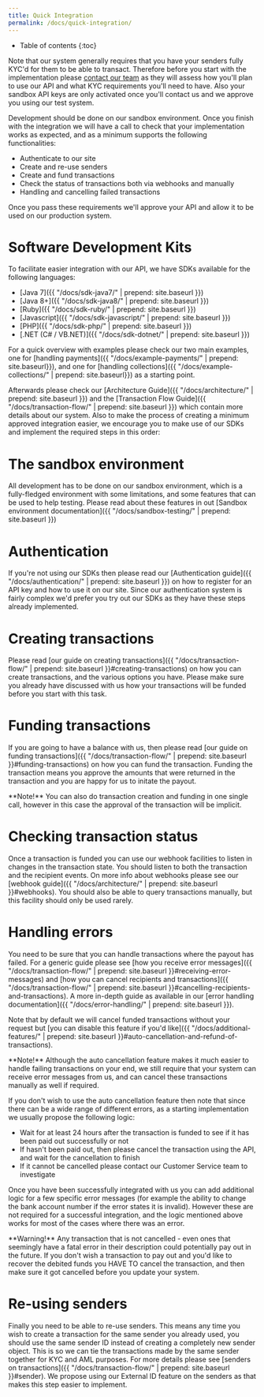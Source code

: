```yaml
---
title: Quick Integration
permalink: /docs/quick-integration/
---
```


* Table of contents
{:toc}

Note that our system generally requires that you have your senders fully KYC'd for them to be able to transact. Therefore before you start with the implementation please [contact our team](mailto:info@transferzero.com) as they will assess how you'll plan to use our API and what KYC requirements you'll need to have. Also your sandbox API keys are only activated once you'll contact us and we approve you using our test system.

Development should be done on our sandbox environment. Once you finish with the integration we will have a call to check that your implementation works as expected, and as a minimum supports the following functionalities:

* Authenticate to our site
* Create and re-use senders
* Create and fund transactions
* Check the status of transactions both via webhooks and manually
* Handling and cancelling failed transactions

Once you pass these requirements we'll approve your API and allow it to be used on our production system.

# Software Development Kits

To facilitate easier integration with our API, we have SDKs available for the following languages:

- [Java 7]({{ "/docs/sdk-java7/" | prepend: site.baseurl }})
- [Java 8+]({{ "/docs/sdk-java8/" | prepend: site.baseurl }})
- [Ruby]({{ "/docs/sdk-ruby/" | prepend: site.baseurl }})
- [Javascript]({{ "/docs/sdk-javascript/" | prepend: site.baseurl }})
- [PHP]({{ "/docs/sdk-php/" | prepend: site.baseurl }})
- [.NET (C# / VB.NET)]({{ "/docs/sdk-dotnet/" | prepend: site.baseurl }})

For a quick overview with examples please check our two main examples, one for [handling payments]({{ "/docs/example-payments/" | prepend: site.baseurl}}), and one for [handling collections]({{ "/docs/example-collections/" | prepend: site.baseurl}}) as a starting point.

Afterwards please check our [Architecture Guide]({{ "/docs/architecture/" | prepend: site.baseurl }}) and the [Transaction Flow Guide]({{ "/docs/transaction-flow/" | prepend: site.baseurl }}) which contain more details about our system. Also to make the process of creating a minimum approved integration easier, we encourage you to make use of our SDKs and implement the required steps in this order:

# The sandbox environment

All development has to be done on our sandbox environment, which is a fully-fledged environment with some limitations, and some features that can be used to help testing. Please read about these features in out [Sandbox environment documentation]({{ "/docs/sandbox-testing/" | prepend: site.baseurl }})

# Authentication

If you're not using our SDKs then please read our [Authentication guide]({{ "/docs/authentication/" | prepend: site.baseurl }}) on how to register for an API key and how to use it on our site. Since our authentication system is fairly complex we'd prefer you try out our SDKs as they have these steps already implemented.

# Creating transactions

Please read [our guide on creating transactions]({{ "/docs/transaction-flow/" | prepend: site.baseurl }}#creating-transactions)
 on how you can create transactions, and the various options you have. Please make sure you already have discussed with us how your transactions will be funded before you start with this task.

# Funding transactions

If you are going to have a balance with us, then please read [our guide on funding transactions]({{ "/docs/transaction-flow/" | prepend: site.baseurl }}#funding-transactions) on how you can fund the transaction. Funding the transaction means you approve the amounts that were returned in the transaction and you are happy for us to initate the payout.

<div class="alert alert-info" markdown="1">
**Note!** You can also do transaction creation and funding in one single call, however in this case the approval of the transaction will be implicit.
</div>

# Checking transaction status

Once a transaction is funded you can use our webhook facilities to listen in changes in the transaction state. You should listen to both the transaction and the recipient events. On more info about webhooks please see our [webhook guide]({{ "/docs/architecture/" | prepend: site.baseurl }}#webhooks). You should also be able to query transactions manually, but this facility should only be used rarely.

# Handling errors

You need to be sure that you can handle transactions where the payout has failed. For a generic guide please see [how you receive error messages]({{ "/docs/transaction-flow/" | prepend: site.baseurl }}#receiving-error-messages) and [how you can cancel recipients and transactions]({{ "/docs/transaction-flow/" | prepend: site.baseurl }}#cancelling-recipients-and-transactions). A more in-depth guide as available in our [error handling documentation]({{ "/docs/error-handling/" | prepend: site.baseurl }}).

Note that by default we will cancel funded transactions without your request but [you can disable this feature if you'd like]({{ "/docs/additional-features/" | prepend: site.baseurl }}#auto-cancellation-and-refund-of-transactions).

<div class="alert alert-info" markdown="1">
**Note!** Although the auto cancellation feature makes it much easier to handle failing transactions on your end, we still require that your system can receive error messages from us, and can cancel these transactions manually as well if required.
</div>

If you don't wish to use the auto cancellation feature then note that since there can be a wide range of different errors, as a starting implementation we usually propose the following logic:

* Wait for at least 24 hours after the transaction is funded to see if it has been paid out successfully or not
* If hasn't been paid out, then please cancel the transaction using the API, and wait for the cancellation to finish
* If it cannot be cancelled please contact our Customer Service team to investigate

Once you have been successfully integrated with us you can add additional logic for a few specific error messages (for example the ability to change the bank account number if the error states it is invalid). However these are not required for a successful integration, and the logic mentioned above works for most of the cases where there was an error.

<div class="alert alert-warning" markdown="1">
**Warning!** Any transaction that is not cancelled - even ones that seemingly have a fatal error in their description could potentially pay out in the future. If you don't wish a transaction to pay out and you'd like to recover the debited funds you HAVE TO cancel the transaction, and then make sure it got cancelled before you update your system.
</div>

# Re-using senders

Finally you need to be able to re-use senders. This means any time you wish to create a transaction for the same sender you already used, you should use the same sender ID instead of creating a completely new sender object. This is so we can tie the transactions made by the same sender together for KYC and AML purposes. For more details please see [senders on transactions]({{ "/docs/transaction-flow/" | prepend: site.baseurl }}#sender). We propose using our External ID feature on the senders as that makes this step easier to implement.

